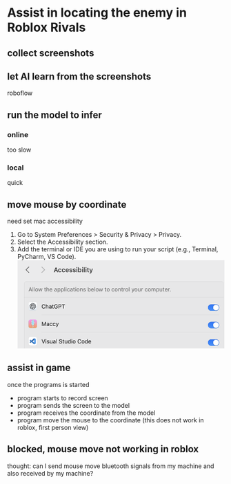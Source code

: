 # Assist in locating the enemy in Roblox Rivals

## collect screenshots

## let AI learn from the screenshots
roboflow

## run the model to infer
### online
too slow

### local
quick

## move mouse by coordinate
need set mac accessibility 
1.	Go to System Preferences > Security & Privacy > Privacy.
2.	Select the Accessibility section.
3.	Add the terminal or IDE you are using to run your script (e.g., Terminal, PyCharm, VS Code).
![](README_images/20241229162550.png)

## assist in game 
once the programs is started
- program starts to record screen
- program sends the screen to the model 
- program receives the coordinate from the model
- program move the mouse to the coordinate (this does not work in roblox, first person view)

## blocked, mouse move not working in roblox
thought: can I send mouse move bluetooth signals from my machine and also received by my machine?
